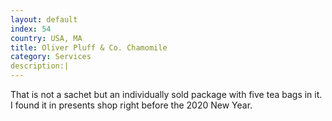 ```yaml
---
layout: default
index: 54
country: USA, MA
title: Oliver Pluff & Co. Chamomile
category: Services
description:|
---
```


That is not a sachet but an individually sold package with five tea bags in it. I found it in presents shop right before the 2020 New Year. 
